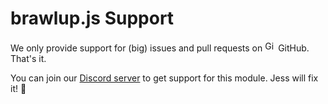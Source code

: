 # brawlup.js Support
We only provide support for (big) issues and pull requests on [<img src="https://upload.wikimedia.org/wikipedia/commons/thumb/9/91/Octicons-mark-github.svg/2048px-Octicons-mark-github.svg.png" height="17" width="17" alt="GitHub logo">](#) GitHub. That's it.

You can join our [Discord server][server] to get support for this module. Jess will fix it! 🔧

[server]: https://discord.gg/PhW2XJa2yy
